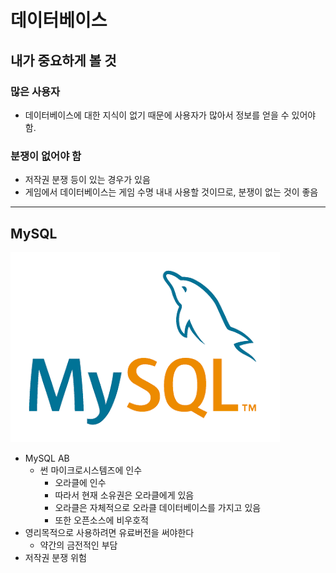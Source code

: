 # 데이터베이스
## 내가 중요하게 볼 것
### 많은 사용자
- 데이터베이스에 대한 지식이 없기 때문에 사용자가 많아서 정보를 얻을 수 있어야 함.
### 분쟁이 없어야 함
- 저작권 분쟁 등이 있는 경우가 있음
- 게임에서 데이터베이스는 게임 수명 내내 사용할 것이므로, 분쟁이 없는 것이 좋음

---
## MySQL
![MySQL](./MySQL.png)
- MySQL AB
  - 썬 마이크로시스템즈에 인수
    - 오라클에 인수
    - 따라서 현재 소유권은 오라클에게 있음
    - 오라클은 자체적으로 오라클 데이터베이스를 가지고 있음
    - 또한 오픈소스에 비우호적
- 영리목적으로 사용하려면 유료버전을 써야한다
  - 약간의 금전적인 부담
- 저작권 분쟁 위험

##
